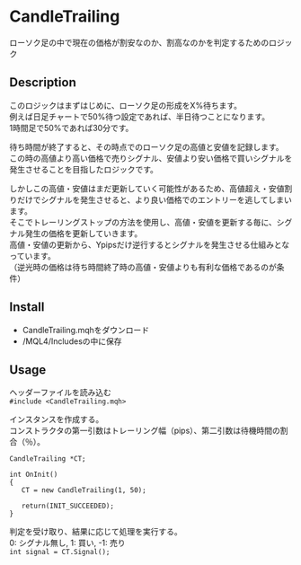 # CandleTrailing
ローソク足の中で現在の価格が割安なのか、割高なのかを判定するためのロジック   


## Description
このロジックはまずはじめに、ローソク足の形成をX%待ちます。   
例えば日足チャートで50%待つ設定であれば、半日待つことになります。   
1時間足で50%であれば30分です。   
   
待ち時間が終了すると、その時点でのローソク足の高値と安値を記録します。   
この時の高値より高い価格で売りシグナル、安値より安い価格で買いシグナルを発生させることを目指したロジックです。   
   
しかしこの高値・安値はまだ更新していく可能性があるため、高値超え・安値割りだけでシグナルを発生させると、より良い価格でのエントリーを逃してしまいます。   
そこでトレーリングストップの方法を使用し、高値・安値を更新する毎に、シグナル発生の価格を更新していきます。   
高値・安値の更新から、Ypipsだけ逆行するとシグナルを発生させる仕組みとなっています。   
（逆光時の価格は待ち時間終了時の高値・安値よりも有利な価格であるのが条件）


## Install
- CandleTrailing.mqhをダウンロード
- /MQL4/Includesの中に保存


## Usage
ヘッダーファイルを読み込む   
`#include <CandleTrailing.mqh>`

インスタンスを作成する。   
コンストラクタの第一引数はトレーリング幅（pips）、第二引数は待機時間の割合（％）。    

    CandleTrailing *CT;
    
    int OnInit()
    {
       CT = new CandleTrailing(1, 50);
    
       return(INIT_SUCCEEDED);
    }


判定を受け取り、結果に応じて処理を実行する。   
0: シグナル無し, 1: 買い, -1: 売り    
`int signal = CT.Signal();`
